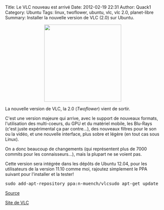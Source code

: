 Title: Le VLC nouveau est arrivé
Date: 2012-02-19 22:31
Author: Quack1
Category: Ubuntu
Tags: linux, twoflower, ubuntu, vlc, vlc 2.0, planet-libre
Summary: Installer la nouvelle version de VLC (2.0) sur Ubuntu.

<div align=center><img src="static/upload/vlc.png" height="250" align=center /></div>

La nouvelle version de VLC, la 2.0 (*Twoflower*) vient de sortir.

C'est une version majeure qui arrive, avec le support de nouveaux
formats, l'utilisation des multi-coeurs, du GPU et du matériel mobile,
les Blu-Rays (c'est juste expérimental ça par contre...), des nouveaux
filtres pour le son ou la vidéo, et une nouvelle interface, plus sobre
et légère (en tout cas sous Linux).

On a donc beaucoup de changements (qui représentent plus de 7000 commits
pour les connaisseurs...), mais la plupart ne se voient pas.

Cette version sera intégrée dans les dépôts de Ubuntu 12.04, pour les
utilisateurs de la version 11.10 comme moi, rajoutez simplement le PPA
suivant pour l'installer et la tester!

<pre>
sudo add-apt-repository ppa:n-muench/vlcsudo apt-get update && sudo apt-get install vlc
</pre>

[Source][]

[Site de VLC][]

  [Source]: http://www.omgubuntu.co.uk/2012/02/how-to-install-vlc-2-0-in-ubuntu-10-04-11-10/?utm_source=feedburner&utm_medium=feed&utm_campaign=Feed%3A+d0od+%28OMG!+Ubuntu!%29 "http://www.omgubuntu.co.uk/2012/02/how-to-install-vlc-2-0-in-ubuntu-10-04-11-10/?utm_source=feedburner&utm_medium=feed&utm_campaign=Feed%3A+d0od+%28OMG!+Ubuntu!%29"
  [Site de VLC]: http://www.videolan.org/vlc/releases/2.0.0.html "http://www.videolan.org/vlc/releases/2.0.0.html"
